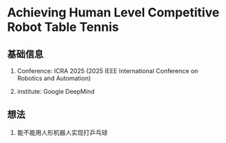 # Achieving Human Level Competitive Robot Table Tennis

## 基础信息

1. Conference: ICRA 2025 (2025 IEEE International Conference on Robotics and Automation)

2. institute: Google DeepMind 



## 想法

1. 能不能用人形机器人实现打乒乓球
